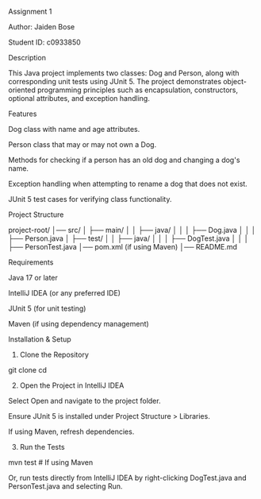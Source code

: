 Assignment 1

Author: Jaiden Bose

Student ID: c0933850

Description

This Java project implements two classes: Dog and Person, along with corresponding unit tests using JUnit 5. The project demonstrates object-oriented programming principles such as encapsulation, constructors, optional attributes, and exception handling.

Features

Dog class with name and age attributes.

Person class that may or may not own a Dog.

Methods for checking if a person has an old dog and changing a dog's name.

Exception handling when attempting to rename a dog that does not exist.

JUnit 5 test cases for verifying class functionality.

Project Structure

project-root/
│── src/
│   ├── main/
│   │   ├── java/
│   │   │   ├── Dog.java
│   │   │   ├── Person.java
│   ├── test/
│   │   ├── java/
│   │   │   ├── DogTest.java
│   │   │   ├── PersonTest.java
│── pom.xml (if using Maven)
│── README.md

Requirements

Java 17 or later

IntelliJ IDEA (or any preferred IDE)

JUnit 5 (for unit testing)

Maven (if using dependency management)

Installation & Setup

1. Clone the Repository

git clone <repository-url>
cd <repository-folder>

2. Open the Project in IntelliJ IDEA

Select Open and navigate to the project folder.

Ensure JUnit 5 is installed under Project Structure > Libraries.

If using Maven, refresh dependencies.

3. Run the Tests

mvn test   # If using Maven

Or, run tests directly from IntelliJ IDEA by right-clicking DogTest.java and PersonTest.java and selecting Run.
